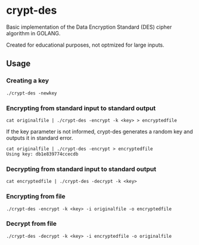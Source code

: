 # crypt-des

Basic implementation of the Data Encryption Standard (DES) cipher algorithm in GOLANG.

Created for educational purposes, not optmized for large inputs.

## Usage

### Creating a key
```
./crypt-des -newkey
```

### Encrypting from standard input to standard output
```
cat originalfile | ./crypt-des -encrypt -k <key> > encryptedfile
```
If the key parameter is not informed, crypt-des generates a random key and outputs it in standard error.
```
cat originalfile | ./crypt-des -encrypt > encryptedfile
Using key: db1e839774ccecdb
```

### Decrypting from standard input to standard output
```
cat encryptedfile | ./crypt-des -decrypt -k <key>
```

### Encrypting from file
```
./crypt-des -encrypt -k <key> -i originalfile -o encryptedfile
```

### Decrypt from file
```
./crypt-des -decrypt -k <key> -i encryptedfile -o originalfile
```
